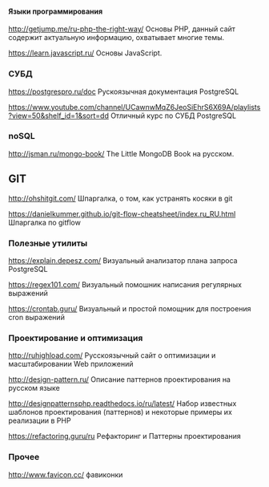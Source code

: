#### Языки программирования
http://getjump.me/ru-php-the-right-way/ Основы PHP, данный сайт содержит актуальную информацию, охватывает многие темы.

https://learn.javascript.ru/ Основы JavaScript.


### СУБД
https://postgrespro.ru/doc Рускоязычная документация PostgreSQL

https://www.youtube.com/channel/UCawnwMqZ6JeoSiEhrS6X69A/playlists?view=50&shelf_id=1&sort=dd Отличный курс по СУБД PostgreSQL


### noSQL
http://jsman.ru/mongo-book/ The Little MongoDB Book на русском.


## GIT
http://ohshitgit.com/ Шпаргалка, о том, как устранять косяки в git

https://danielkummer.github.io/git-flow-cheatsheet/index.ru_RU.html Шпаргалка по gitflow


### Полезные утилиты
https://explain.depesz.com/ Визуальный анализатор плана запроса PostgreSQL

https://regex101.com/ Визуальный помошник написания регулярных выражений

https://crontab.guru/ Визуальный и простой помощник для построения cron выражений 


### Проектирование и оптимизация
http://ruhighload.com/ Русскоязычный сайт о оптимизации и масштабировании Web приложений

http://design-pattern.ru/ Описание паттернов проектирования на русском языке

http://designpatternsphp.readthedocs.io/ru/latest/ Набор известных шаблонов проектирования (паттернов) и некоторые примеры их реализации в PHP

https://refactoring.guru/ru Рефакторинг и Паттерны проектирования


### Прочее
http://www.favicon.cc/ фавиконки

